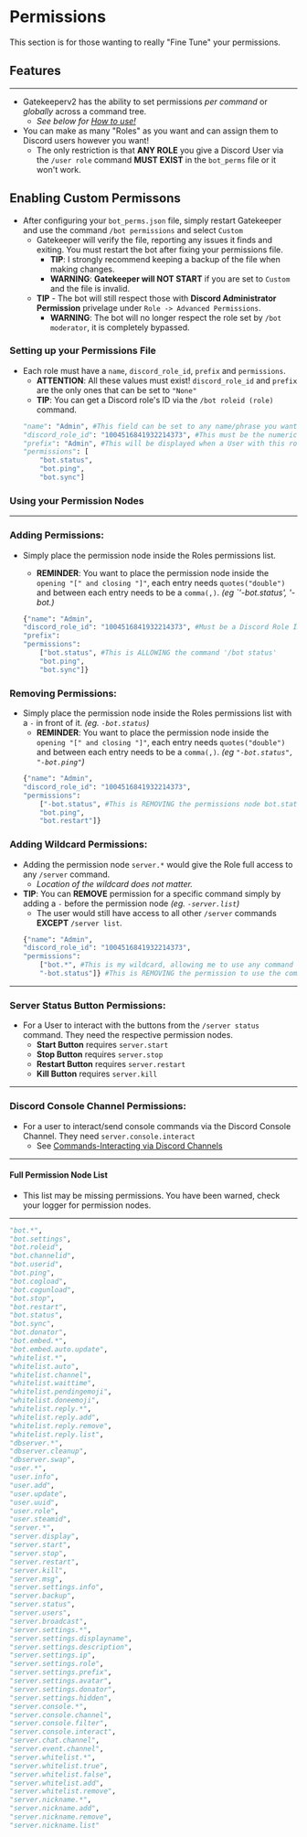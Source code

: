 # **Permissions**

This section is for those wanting to really "Fine Tune" your permissions. 

## **Features**
___
- Gatekeeperv2 has the ability to set permissions *per command* or *globally* across a command tree.
    - *See below for [How to use!](#using-your-permission-nodes)*
- You can make as many "Roles" as you want and can assign them to Discord users however you want! 
    - The only restriction is that **ANY ROLE** you give a Discord User via the `/user role` command **MUST EXIST** in the `bot_perms` file or it won't work.

## **Enabling Custom Permissons**
- After configuring your `bot_perms.json` file, simply restart Gatekeeper and use the command `/bot permissions` and select `Custom`
    - Gatekeeper will verify the file, reporting any issues it finds and exiting. You must restart the bot after fixing your permissions file.
        - **TIP**: I strongly recommend keeping a backup of the file when making changes. 
        - **WARNING**: **Gatekeeper will NOT START** if you are set to `Custom` and the file is invalid.
    - **TIP** - The bot will still respect those with __Discord Administrator Permission__ privelage under `Role -> Advanced Permissions`.
        - **WARNING**: The bot will no longer respect the role set by `/bot moderator`, it is completely bypassed.

### **Setting up your Permissions File**
- Each role must have a `name`, `discord_role_id`, `prefix` and `permissions`. 
    - **ATTENTION**: All these values must exist! `discord_role_id` and `prefix` are the only ones that can be set to `"None"`
    - **TIP**: You can get a Discord role's ID via the `/bot roleid (role)` command.
    ```python
    "name": "Admin", #This field can be set to any name/phrase you want to set as a "role" 
    "discord_role_id": "1004516841932214373", #This must be the numeric value you get from Copy Role ID in developer mode.
    "prefix": "Admin", #This will be displayed when a User with this role talks On Discord and is sent to the Dedicated Server.
    "permissions": [
        "bot.status",
        "bot.ping",
        "bot.sync"]
    ```

### **Using your Permission Nodes**
___

### Adding Permissions:
- Simply place the permission node inside the Roles permissions list.
    - **REMINDER**: You want to place the permission node inside the `opening "[" and closing "]"`, each entry needs `quotes("double")` and between each entry needs to be a `comma(,)`. *(eg `'-bot.status', '-bot.)*
    
    ```python
    {"name": "Admin",
    "discord_role_id": "1004516841932214373", #Must be a Discord Role ID.
    "prefix":
    "permissions": 
        ["bot.status", #This is ALLOWING the command '/bot status'
        "bot.ping",
        "bot.sync"]} 
    ```
### Removing Permissions:
- Simply place the permission node inside the Roles permissions list with a `-` in front of it. *(eg. `-bot.status`)*
    - **REMINDER**: You want to place the permission node inside the `opening "[" and closing "]"`, each entry needs `quotes("double")` and between each entry needs to be a `comma(,)`. *(eg `"-bot.status", "-bot.ping"`)*
    ```python
    {"name": "Admin",
    "discord_role_id": "1004516841932214373",
    "permissions": 
        ["-bot.status", #This is REMOVING the permissions node bot.status preventing the role from using the command '/bot status'
        "bot.ping",
        "bot.restart"]} 
    ```

### Adding Wildcard Permissions:
- Adding the permission node `server.*` would give the Role full access to any `/server` command.
    - *Location of the wildcard does not matter.*
- **TIP**: You can __REMOVE__ permission for a specific command simply by adding a `-` before the permission node *(eg. `-server.list`)* 
    - The user would still have access to all other `/server` commands __EXCEPT__ `/server list`.
    ```python
    {"name": "Admin",
    "discord_role_id": "1004516841932214373",
    "permissions": 
        ["bot.*", #This is my wildcard, allowing me to use any command that starts with '/bot'
        "-bot.status"]} #This is REMOVING the permission to use the command '/bot status' even though the wildcard exists.
    ```

___
### Server Status Button Permissions:
- For a User to interact with the buttons from the `/server status` command. They need the respective permission nodes.
    - **Start Button** requires `server.start`
    - **Stop Button** requires `server.stop`
    - **Restart Button** requires `server.restart`
    - **Kill Button** requires `server.kill`
___
### Discord Console Channel Permissions:
- For a user to interact/send console commands via the Discord Console Channel. They need `server.console.interact`
    - See [Commands-Interacting via Discord Channels](/COMMANDS.md#interacting-with-your-server-via-discord-channels)
___
#### **Full Permission Node List**
- This list may be missing permissions. You have been warned, check your logger for permission nodes.
___
```py
"bot.*",
"bot.settings",
"bot.roleid",
"bot.channelid",
"bot.userid",
"bot.ping",
"bot.cogload",
"bot.cogunload",
"bot.stop",
"bot.restart",
"bot.status",
"bot.sync",
"bot.donator",
"bot.embed.*",
"bot.embed.auto.update",
"whitelist.*",
"whitelist.auto",
"whitelist.channel",
"whitelist.waittime",
"whitelist.pendingemoji",
"whitelist.doneemoji",
"whitelist.reply.*",
"whitelist.reply.add",
"whitelist.reply.remove",
"whitelist.reply.list",
"dbserver.*",
"dbserver.cleanup",
"dbserver.swap",
"user.*",
"user.info",
"user.add",
"user.update",
"user.uuid",
"user.role",
"user.steamid",
"server.*",
"server.display",
"server.start",
"server.stop",
"server.restart",
"server.kill",
"server.msg",
"server.settings.info",
"server.backup",
"server.status",
"server.users",
"server.broadcast",
"server.settings.*",
"server.settings.displayname",
"server.settings.description",
"server.settings.ip",
"server.settings.role",
"server.settings.prefix",
"server.settings.avatar",
"server.settings.donator",
"server.settings.hidden",
"server.console.*",
"server.console.channel",
"server.console.filter",
"server.console.interact",
"server.chat.channel",
"server.event.channel",
"server.whitelist.*",
"server.whitelist.true",
"server.whitelist.false",
"server.whitelist.add",
"server.whitelist.remove",
"server.nickname.*",
"server.nickname.add",
"server.nickname.remove",
"server.nickname.list"
```